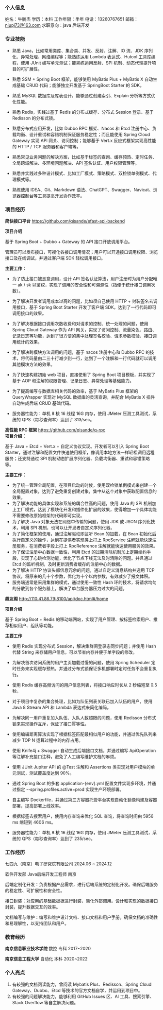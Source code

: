 ### 个人信息

姓名：牛鹏杰
学历：本科
工作年限：半年
电话：13260767651
邮箱：niupj73@163.com
求职意向：java 后端开发

### 专业技能

- 熟悉 Java，比如常用类库、集合类、并发、反射、注解、IO 流、JDK 序列化、异常处理、网络编程等；能熟练运用 Lambda 表达式、Hutool 工具库编程，使用 JUnit 编写单元测试；能熟练运用反射、SPI 机制、动态代理提升项目的可扩展性。

- 熟悉 SSM + Spring Boot 框架，能够使用 MyBatis Plus + MyBatis X 自动生成基础 CRUD 代码；能够独立开发基于 SpringBoot Starter 的 SDK。

- 熟悉 MySQL 数据库及库表设计，能够通过创建索引、Explain 分析等方式优化性能。

- 熟悉 Redis，实践过基于 Redis 的分布式缓存、分布式 Session 登录、基于 Redisson 的分布式锁。

- 熟悉分布式应用开发，比如 Dubbo RPC 框架、Nacos 和 Etcd 注册中心、负载均衡、设计重试和容错机制保证服务稳定性；而且能使用 Spring Cloud Gateway 实现 API 网关、访问控制；能够基于 Vert.x 反应式框架实现高性能的 HTTP / TCP 服务器和客户端等。

- 熟悉常见业务问题的解决方案，比如基于标签的查询、缓存预热、定时任务、全局跨域解决、多环境问题解决、API 签名认证、用户权限管理等。

- 熟悉并实践过多种设计模式、比如工厂模式、策略模式、双检锁单例模式、代理模式等。

- 熟练使用 IDEA、Git、Markdown 语法、ChatGPT、Swagger、Navicat、浏览器控制台等工具提高开发协作效率。



### 项目经历

**简快接口平台**                                                                                  https://github.com/qisande/efast-api-backend

**项目介绍**

基于 Spring Boot + Dubbo + Gateway 的 API 接口开放调用平台。

管理员可以发布接口，可视化各接口调用情况；用户可以开通接口调用权限、浏览接口及在线调试，并通过客户端 SDK 轻松调用接口。

**主要工作：**

- 为了防止接口被恶意调用，设计 API 签名认证算法，用户注册时为用户分配唯一 ak / sk 以鉴权，实现了调用的安全性和可溯源性（指便于统计接口调用次数）。

- 为了解决开发者调用成本过高的问题，比如须自己使用 HTTP + 封装签名去调用接口，基于 Spring Boot Starter 开发了客户端 SDK，达到了一行代码即可调用接口的效果。

- 为了解决根据接口调用次数收费和对请求的控制、统一处理的问题，使用 Spring Cloud Gateway 作为 API 网关，实现了访问控制、流量染色、路由、记录日志等功能，达到了很方便的集中处理签名校验、请求参数校验、接口调用统计的效果。
- 为了解决跨模块方法调用的问题，基于 nacos 注册中心和 Dubbo RPC 的技术，将代码量由二三十行减少到一行，达到了一个注解和一行代码就可以调用其他模块方法的效果。

- 为了快速构建初始 web 项目，直接使用了 Spring Boot 项目模板，并实现了基于 AOP 和注解的权限管理、记录日志、异常处理等基础能力。

- 为了提高编写与数据库相关代码的效率，基于 MyBatis Plus 框架的 QueryWrapper 实现对 MySQL 数据库的灵活查询，并配合 MyBatis X 插件自动生成后端 CRUD 基础代码。

- 服务器性能为：单机 8 核 16 线程 16G 内存，使用 JMeter 压测工具测试，系统的 QPS（每秒查询率）达到了 313/sec。



**高性能 RPC 框架**                                                                                                   https://github.com/qisande/q-rpc	
**项目介绍：**

基于 Java + Etcd + Vert.x + 自定义协议实现。开发者可以引入 Spring Boot Starter，通过注解和配置文件快速使用框架，像调用本地方法一样轻松调用远程服务；还支持通过 SPI 机制动态扩展序列化器、负载均衡器、重试和容错策略等。

**主要工作：**

- 为了统一管理全局配置，在项目启动的时候，使用双检锁单例模式来创建一个全局配置对象，达到了避免重复创建对象，集中从这个对象中获取配置信息的效果。
- 为了解决功能的具体实现和系统的耦合性高的问题，使用 Java 的 SPI 机制加上工厂模式，达到了模块化开发和插件化扩展的效果，使得增加一个具体功能不需要修改原始框架的代码即可实现。
- 为了解决 Java 对象无法在网络中传输的问题，使用 JDK 或 JSON 序列化技术，利用 SPI 机制，也可以让开发者自定义序列化器。
- 为了简化框架的使用，通过注解驱动即监听 Bean 的加载，在 Bean 初始化后执行自定义的操作，达到在提供者实现类上打上 RpcService 注解就能快速注册服务，在消费者字段上打上 RpcReference 注解就能快速使用服务的效果。
- 为了保证注册中心数据一致性，利用 Etcd 的过期清除机制加上定期续约手段，实现了心跳检测功能，优化了节点下线无法及时清除的问题。并且通过 Etcd 的监听机制，及时更新消费者缓存的注册中心的数据。
- 为了解决 HTTP 协议头部信息冗余的问题，通过自定义消息结构并选用 TCP 协议，将原来的几十个参数，优化为十个以内参数，有效减少了报文体积。
- 服务端通常是采用集群的模式，通过使用一致性 Hash 环的技术，将请求均匀的分散到各个服务器上，解决了单台服务器压力过大的问题。



**趣友阁**                                                                                                http://110.41.86.79:8100/api/doc.html#/home

**项目介绍**

基于 Spring Boot + Redis 的移动端网站，实现了用户管理、按标签检索用户、推荐相似用户、组队等功能。

**主要工作**

- 使用 Redis 实现分布式 Session，解决集群间登录态同步问题；并使用 Hash 代替 String 来存储用户信息，可以节省内存并便于单字段的修改。
- 为解决首次访问系统的用户主页加载过慢的问题，使用 Spring Scheduler 定时任务来实现缓存预热，并通过分布式锁保证多机部署时定时任务不会重复执行。
- 使用 Redis 缓存高频访问的用户信息列表，将接口响应时长从 2 秒缩短至 0.5 秒。

- 对于项目中复杂的集合处理，比如为队伍列表关联已加入队伍的用户，使用 Java 8 Stream API 和 Lambda 表达式来简化编码。

- 为解决同一用户重复加入队伍、入队人数超限的问题，使用 Redisson 分布式锁来实现操作互斥，保证了接口幂等性。

- 使用编辑距离算法实现了根据标签匹配最相似用户的功能，并通过优先队列来减少 TOP N 运算过程中的内存占用。

- 使用 Knife4j + Swagger 自动生成后端接口文档，并通过编写 ApiOperation 等注解补充接口注释，避免了人工编写维护文档的麻烦。

- 使用 JUnit Jupiter API 的 @Test 注解和 Assertions 类实现对用户模块的单元测试，测试覆盖度达到 90%。

- 通过 Spring Boot 的多套 application-{env}.yml 配置文件实现多环境，并通过指定 --spring.profiles.active=prod 实现生产环境部署。
- 自主编写 Dockerfile，并通过第三方容器托管平台实现自动化镜像构建及容器部署，提高部署上线效率。

- 根据标签去搜索用户，使用内存查询来优化 SQL 查询，将查询时间由 5956 ms 缩短到 4606 ms。

- 服务器性能为：单机 8 核 16 线程 16G 内存，使用 JMeter 压测工具测试，系统的 QPS（每秒查询率）达到了 235/sec。

### 工作经历

七四九（南京）电子研究院有限公司   		                      2024.06 ~ 2024.12

软件开发部  Java后端开发工程师 南京                  

后端定制化开发：负责根据产品需求，进行后端系统的定制化开发。确保后端服务的稳定性、可扩展性和安全性。

接口封装：对应用的基础数据据进行封装，简化外部调用。设计和实现的数据接口封装，提升数据交互的效率。

文档编写与维护：编写和维护设计文档、接口文档和用户手册。确保文档的准确性和易理解性，以支持团队和用户。

### 教育经历

**南京信息职业技术学院**	                              数控	                              专科	                              2017~2020

**南京信息工程大学**                                             自动化                                   本科                                      2020~2022

### 个人亮点

1. 有较强的文档阅读能力，曾阅读 Mybatis Plus、Redisson、Spring Cloud Gateway、Dubbo、Etcd 等技术的官方文档自学，并运用到项目中。
2. 有较强的问题解决能力，能够利用 GitHub Issues 区、AI 工具、搜索引擎、Stack Overflow 等自主解决问题。